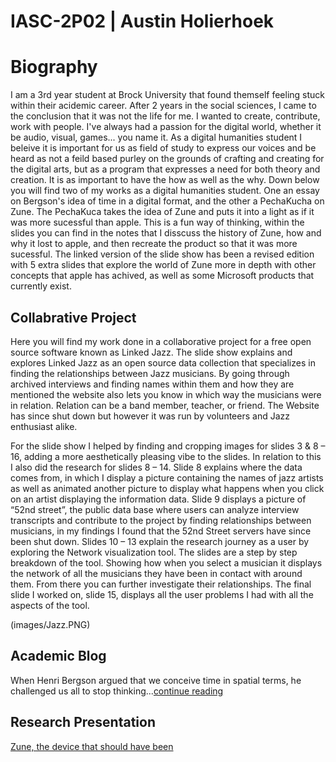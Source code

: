 # IASC-2P02 | Austin Holierhoek 

 

# Biography

I am a 3rd year student at Brock University that found themself feeling stuck within their acidemic career. After 2 years in the social sciences, I came to the conclusion that it was not the life for me. I wanted to create, contribute, work with people. I've always had a passion for the digital world, whether it be audio, visual, games... you name it. As a digital humanities student I beleive it is important for us as field of study to express our voices and be heard as not a feild based purley on the grounds of crafting and creating for the digital arts, but as a program that expresses a need for both theory and creation. It is as important to have the how as well as the why. Down below you will find two of my works as a digital humanities student. One an essay on Bergson's idea of time in a digital format, and the other a PechaKucha on Zune. The PechaKuca takes the idea of Zune and puts it into a light as if it was more sucessful than apple. This is a fun way of thinking, within the slides you can find in the notes that I disscuss the history of Zune, how and why it lost to apple, and then recreate the product so that it was more sucessful. The linked version of the slide show has been a revised edition with 5 extra slides that explore the world of Zune more in depth with other concepts that apple has achived, as well as some Microsoft products that currently exist. 

## Collabrative Project

Here you will find my work done in a collaborative project for a free open source software known as Linked Jazz. The slide show explains and explores Linked Jazz as an open source data collection that specializes in finding the relationships between Jazz musicians. By going through archived interviews and finding names within them and how they are mentioned the website also lets you know in which way the musicians were in relation. Relation can be a band member, teacher, or friend. The Website has since shut down but however it was run by volunteers and Jazz enthusiast alike.

For the slide show I helped by finding and cropping images for slides 3 & 8 – 16, adding a more aesthetically pleasing vibe to the slides. In relation to this I also did the research for slides 8 – 14. Slide 8 explains where the data comes from, in which I display a picture containing the names of jazz artists as well as animated another picture to display what happens when you click on an artist displaying the information data. Slide 9 displays a picture of “52nd street”, the public data base where users can analyze interview transcripts and contribute to the project by finding relationships between musicians, in my findings I found that the 52nd Street servers have since been shut down. Slides 10 – 13 explain the research journey as a user by exploring the Network visualization tool. The slides are a step by step breakdown of the tool. Showing how when you select a musician it displays the network of all the musicians they have been in contact with around them. From there you can further investigate their relationships. The final slide I worked on, slide 15, displays all the user problems I had with all the aspects of the tool. 

(images/Jazz.PNG)


## Academic Blog 

When Henri Bergson argued that we conceive time in spatial terms, he challenged us all to stop thinking...[continue reading](blog.md)

## Research Presentation

[Zune, the device that should have been](reveal/index.html)
